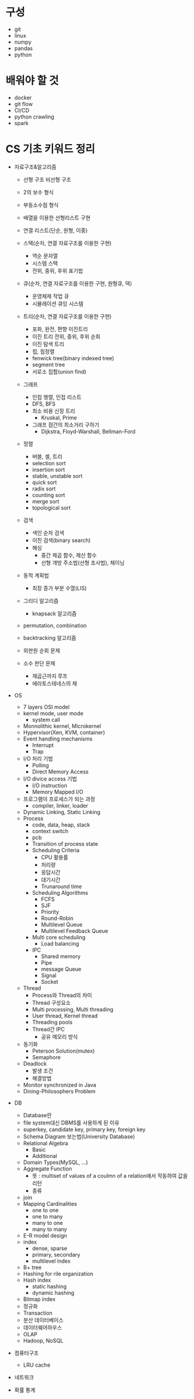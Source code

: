 # 구성

* git
* linux
* numpy
* pandas
* python

# 배워야 할 것

* docker
* git flow
* CI/CD
* python crawling
* spark

# CS 기초 키워드 정리

* 자료구조&알고리즘
  * 선형 구조 비선형 구조
  * 2의 보수 형식
  * 부동소수점 형식
  * 배열을 이용한 선형리스트 구현
  * 연결 리스트(단순, 원형, 이중)
  * 스택(순차, 연결 자료구조를 이용한 구현)
    * 역순 문자열
    * 시스템 스택
    * 전위, 중위, 후위 표기법
  * 큐(순차, 연결 자료구조를 이용한 구현, 원형큐, 덱)
    * 운영체제 작업 큐
    * 시뮬레이션 큐잉 시스템
  * 트리(순차, 연결 자료구조를 이용한 구현)
    * 포화, 완전, 편향 이진트리
    * 이진 트리 전위, 중위, 후위 순회
    * 이진 탐색 트리
    * 힙, 힙정렬
    * fenwick tree(binary indexed tree)
    * segment tree
    * 서로소 집합(union find)
  * 그래프
    * 인접 행렬, 인접 리스트
    * DFS, BFS
    * 최소 비용 신장 트리
      * Kruskal, Prime
    * 그래프 점간의 최소거리 구하기
      * Dijkstra, Floyd-Warshall, Bellman-Ford
  * 정렬
    * 버블, 셸, 트리
    * selection sort
    * insertion sort
    * stable, unstable sort
    * quick sort
    * radix sort
    * counting sort
    * merge sort
    * topological sort
  * 검색
    * 색인 순차 검색
    * 이진 검색(binary search)
    * 해싱
      * 중간 제곱 함수, 제산 함수
      * 선형 개방 주소법(선형 조사법), 체이닝
  * 동적 계획법
    * 최장 증가 부분 수열(LIS)
  * 그리디 알고리즘
    * knapsack 알고리즘

  * permutation, combination
  * backtracking 알고리즘
  * 외판원 순회 문제
  * 소수 판단 문제
    * 제곱근까지 루프
    * 에라토스테네스의 체
* OS

  * 7 layers OSI model
  * kernel mode, user mode
    * system call
  * Monnolithic kernel, Microkernel
  * Hypervisor(Xen, KVM, container)
  * Event handling mechanisms
    * Interrupt
    * Trap
  * I/O 처리 기법
    * Polling
    * Direct Memory Access
  * I/O divice access 기법
    * I/O instruction
    * Memory Mapped I/O
  * 프로그램이 프로세스가 되는 과정
    * compiler, linker, loader
  * Dynamic Linking, Static Linking
  * Process
    * code, data, heap, stack
    * context switch
    * pcb
    * Transition of process state
    * Scheduling Criteria
      * CPU 활용률
      * 처리량
      * 응답시간
      * 대기시간
      * Trunaround time
    * Scheduling Algorithms
      * FCFS
      * SJF
      * Priority
      * Round-Robin
      * Multilevel Queue
      * Multilevel Feedback Queue
    * Multi core scheduling
      * Load balancing
    * IPC
      * Shared memory
      * Pipe
      * message Queue
      * Signal
      * Socket
  * Thread
    * Process와 Thread의 차이
    * Thread 구성요소
    * Multi processing, Multi threading
    * User thread, Kernel thread
    * Threading pools
    * Thread간 IPC
      * 공유 메모리 방식
  * 동기화
    * Peterson Solution(mutex)
    * Semaphore
  * Deadlock
    * 발생 조건
    * 해결방법
  * Monitor synchronized in Java
  * Dining-Philosophers Problem
* DB
  * Database란
  * file system대신 DBMS를 사용하게 된 이유
  * superkey, candidate key, primary key, foreign key
  * Schema Diagram 보는법(University Database)
  * Relational Algebra
    * Basic
    * Additional
  * Domain Types(MySQL, ...)
  * Aggregate Function
    * 뜻 : multiset of values of a coulmn of a relation에서 작동하여 값을 리턴
    * 종류
  * join
  * Mapping Cardinalities
    * one to one
    * one to many
    * many to one
    * many to many
  * E-R model design
  * index
    * dense, sparse
    * primary, secondary
    * multilevel index
  * B+ tree
  * Hashing for rile organization
  * Hash index
    * static hashing
    * dynamic hashing
  * Bitmap index
  * 정규화
  * Transaction
  * 분산 데이터베이스
  * 데이터웨어하우스
  * OLAP
  * Hadoop, NoSQL
* 컴퓨터구조
  * LRU cache
* 네트워크
* 확률 통계